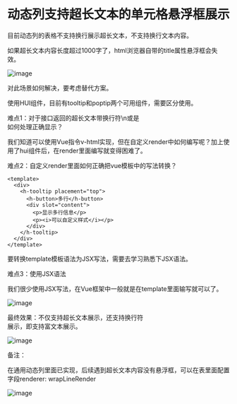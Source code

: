 # 动态列支持超长文本的单元格悬浮框展示

目前动态列的表格不支持换行展示超长文本，不支持换行文本内容。

如果超长文本内容长度超过1000字了，html浏览器自带的title属性悬浮框会失效。

![image](https://alidocs.oss-cn-zhangjiakou.aliyuncs.com/res/2M9qPXvw86j4q015/img/5b7edc02-15f4-49e2-b861-f997e0c6b9db.png)

对此场景如何解决，要考虑替代方案。

使用HUI组件，目前有tooltip和poptip两个可用组件，需要区分使用。

难点1：对于接口返回的超长文本带换行符\n或是<br>如何处理正确显示？

我们知道可以使用Vue指令v-html实现，但在自定义render中如何编写呢？加上使用了hui组件后，在render里面编写就变得困难了。

难点2：自定义render里面如何正确把vue模板中的写法转换？

```markup
<template>
  <div>
    <h-tooltip placement="top">
      <h-button>多行</h-button>
      <div slot="content">
        <p>显示多行信息</p>
        <p><i>可以自定义样式</i></p>
      </div>
    </h-tooltip>
  </div>
</template>
```

要转换template模板语法为JSX写法，需要去学习熟悉下JSX语法。

难点3：使用JSX语法

我们很少使用JSX写法，在Vue框架中一般就是在template里面输写就可以了。

![image](https://alidocs.oss-cn-zhangjiakou.aliyuncs.com/res/2M9qPXvw86j4q015/img/3d9e6450-0762-48ce-b056-c3d918e51237.png)

最终效果：不仅支持超长文本展示，还支持换行符<br>展示，即支持富文本展示。

![image](https://alidocs.oss-cn-zhangjiakou.aliyuncs.com/res/2M9qPXvw86j4q015/img/d5f62d08-2ee2-456a-b6ef-262b48d2bf9d.png)

备注：

在通用动态列里面已实现，后续遇到超长文本内容没有悬浮框，可以在表里面配置字段renderer: wrapLineRender

![image](https://alidocs.oss-cn-zhangjiakou.aliyuncs.com/res/2M9qPXvw86j4q015/img/231dce9d-682a-4f65-a0f9-77acd6dfa731.png)